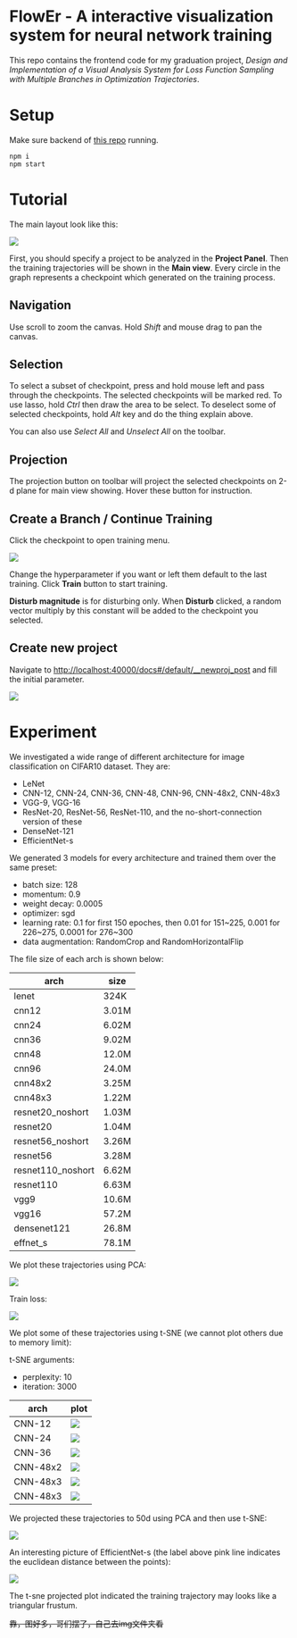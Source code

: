 # FlowEr - A interactive visualization system for neural network training

This repo contains the frontend code for my graduation project, *Design and Implementation of a Visual Analysis System for Loss Function Sampling with Multiple Branches in Optimization Trajectories*.

# Setup

Make sure backend of [this repo](https://github.com/voidf/loss-landscape) running.

```
npm i
npm start
```

# Tutorial

The main layout look like this:

![](img/layout.png)

First, you should specify a project to be analyzed in the **Project Panel**. 
Then the training trajectories will be shown in the **Main view**.
Every circle in the graph represents a checkpoint which generated on the training process.

## Navigation

Use scroll to zoom the canvas. Hold *Shift* and mouse drag to pan the canvas.

## Selection

To select a subset of checkpoint, press and hold mouse left and pass through the checkpoints.
The selected checkpoints will be marked red.
To use lasso, hold *Ctrl* then draw the area to be select.
To deselect some of selected checkpoints, hold *Alt* key and do the thing explain above.

You can also use *Select All* and *Unselect All* on the toolbar.

## Projection

The projection button on toolbar will project the selected checkpoints on 2-d plane for main view showing.
Hover these button for instruction.

## Create a Branch / Continue Training

Click the checkpoint to open training menu.

![](img/menu.png)

Change the hyperparameter if you want or left them default to the last training. 
Click **Train** button to start training.

**Disturb magnitude** is for disturbing only. 
When **Disturb** clicked, a random vector multiply by this constant will be added to the checkpoint you selected.

## Create new project

Navigate to [http://localhost:40000/docs#/default/__newproj_post](http://localhost:40000/docs#/default/__newproj_post) and fill the initial parameter.

![](img/newproj.png)

# Experiment

We investigated a wide range of different architecture for image classification on CIFAR10 dataset. They are:
- LeNet
- CNN-12, CNN-24, CNN-36, CNN-48, CNN-96, CNN-48x2, CNN-48x3
- VGG-9, VGG-16
- ResNet-20, ResNet-56, ResNet-110, and the no-short-connection version of these
- DenseNet-121
- EfficientNet-s

We generated 3 models for every architecture and trained them over the same preset:
- batch size: 128
- momentum: 0.9
- weight decay: 0.0005
- optimizer: sgd
- learning rate: 0.1 for first 150 epoches, then 0.01 for 151~225, 0.001 for 226~275, 0.0001 for 276~300
- data augmentation: RandomCrop and RandomHorizontalFlip

The file size of each arch is shown below:

| arch | size |
| -- | -- |
|lenet| 324K |
|cnn12| 3.01M |
|cnn24| 6.02M |
|cnn36| 9.02M |
|cnn48| 12.0M |
|cnn96| 24.0M |
|cnn48x2| 3.25M |
|cnn48x3| 1.22M |
|resnet20_noshort| 1.03M |
|resnet20| 1.04M |
|resnet56_noshort| 3.26M |
|resnet56| 3.28M |
|resnet110_noshort| 6.62M |
|resnet110| 6.63M |
|vgg9| 10.6M |
|vgg16| 57.2M |
|densenet121| 26.8M |
|effnet_s| 78.1M |

We plot these trajectories using PCA:

<!-- | arch | plot |
| -- | -- |
|LeNet|![](img/pca/LE.png)|
|CNN-12|![](img/pca/CNN12.png)|
|CNN-24|![](img/pca/CNN24.png)|
|CNN-48|![](img/pca/CNN48.png)|
|CNN-96|![](img/pca/CNN96.png)|
|CNN-48x2|![](img/pca/CNN48x2.png)|
|CNN-48x3|![](img/pca/CNN48x3.png)|
|ResNet-20-noshort|![](img/pca/R20N.png)|
|ResNet-56-noshort|![](img/pca/R56N_08.png)|
|ResNet-110-noshort|![](img/pca/R110N_03.png)|
|ResNet-20|![](img/pca/R20.png)|
|ResNet-56|![](img/pca/R56_12.png)|
|ResNet-110|![](img/pca/R110_03.png)|
|VGG-9|![](img/pca/tn13.png)|
|VGG-16|![](img/pca/V16_03.png)|
|DenseNet-121|![](img/pca/D121_07.png)|
|EfficientNet-s|![](img/pca/EF_03.png)| -->

<!-- Concated picture: -->

![](img/pca/concated.png)

Train loss:

![](img/tl/trainloss.png)

We plot some of these trajectories using t-SNE (we cannot plot others due to memory limit):

t-SNE arguments: 
- perplexity: 10
- iteration: 3000

| arch | plot |
| -- | -- |
|CNN-12|![](img/tsne1/CN12_03.png)|
|CNN-24|![](img/tsne1/CN24_03.png)|
|CNN-36|![](img/tsne1/CN36_03.png)|
|CNN-48x2|![](img/tsne1/CN48x2_03.png)|
|CNN-48x3|![](img/tsne1/CN48x3_03.png)|
|CNN-48x3|![](img/tsne1/CN48x3_03.png)|

We projected these trajectories to 50d using PCA and then use t-SNE:

![](img/tsne2.png)

An interesting picture of EfficientNet-s (the label above pink line indicates the euclidean distance between the points):

![](img/ef_dist.png)

The t-sne projected plot indicated the training trajectory may looks like a triangular frustum.

~~靠，图好多，哥们摆了，自己去img文件夹看~~